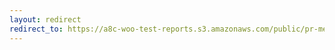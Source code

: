 ```yaml
---
layout: redirect
redirect_to: https://a8c-woo-test-reports.s3.amazonaws.com/public/pr-merge/42766/e2e/index.html
---
```

